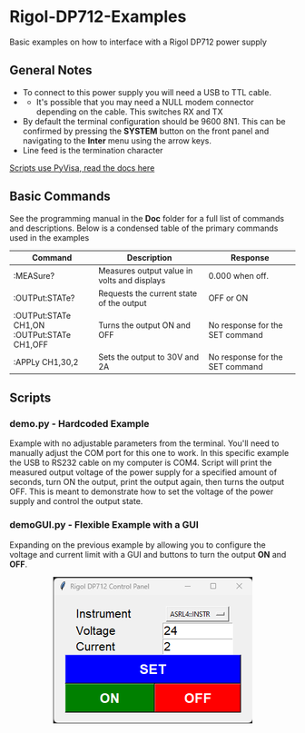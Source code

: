 # Rigol-DP712-Examples
Basic examples on how to interface with a Rigol DP712 power supply

## General Notes
- To connect to this power supply you will need a USB to TTL cable. 
- - It's possible that you may need a NULL modem connector depending on the cable. This switches RX and TX
- By default the terminal configuration should be 9600 8N1. This can be confirmed by pressing the **SYSTEM** button on the front panel and navigating to the **Inter** menu using the arrow keys.
- Line feed is the termination character

[Scripts use PyVisa, read the docs here](https://pyvisa.readthedocs.io/en/latest/)

## Basic Commands
See the programming manual in the **Doc** folder for a full list of commands and descriptions. Below is a condensed table of the primary commands used in the examples

Command               | Description                                 | Response
--------------------- | ------------------------------------------- | --------
:MEASure?             | Measures output value in volts and displays | 0.000 when off. 
:OUTPut:STATe?        | Requests the current state of the output    | OFF or ON
:OUTPut:STATe CH1,ON <br />:OUTPut:STATe CH1,OFF | Turns the output ON and OFF                 | No response for the SET command
:APPLy CH1,30,2       | Sets the output to 30V and 2A               | No response for the SET command

## Scripts
### demo.py - Hardcoded Example
Example with no adjustable parameters from the terminal. You'll need to manually adjust the COM port for this one to work. In this specific example the USB to RS232 cable on my computer is COM4. Script will print the measured output voltage of the power supply for a specified amount of seconds, turn ON the output, print the output again, then turns the output OFF. This is meant to demonstrate how to set the voltage of the power supply and control the output state.

### demoGUI.py - Flexible Example with a GUI
Expanding on the previous example by allowing you to configure the voltage and current limit with a GUI and buttons to turn the output **ON** and **OFF**.
<p align="center">
  <img src="https://github.com/JasonTraud/Rigol-DP712-Examples/blob/main/images/gui.png?raw=true" alt="GUI"/>
</p>